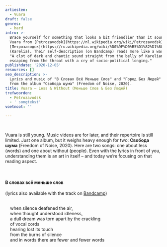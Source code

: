 ```yaml
---
artiesten:
  - Vuara
draft: false
genres:
  - hard
intro: >-
  Brace yourself for something that looks a bit friendlier than it sounds:
  Vuara from [Petrozavodsk](https://nl.wikipedia.org/wiki/Petrozavodsk) or
  [Петрозаводск](https://ru.wikipedia.org/wiki/%D0%9F%D0%B5%D1%82%D1%80%D0%BE%D0%B7%D0%B0%D0%B2%D0%BE%D0%B4%D1%81%D0%BA) 
  (Karelia). Their self-description (on Bandcamp) reads more like a warning: 
  "A clot of dark and chaotic sound straight from the belly of Karelian swamps,
  escaping from the throat with a cry of socio-political longing."
publishdate: '2020-12-05'
resources: []
seo_description: >-
  Lyrics and music of "В Словах Всё Меньше Слов" and "Город Без Людей" by Vuara,
  from the album "Свобода шума" (Freedom of Noise, 2020).
title: Vuara – Less & Without (Меньше Слов & Без Людей)
trefwoorden:
  - Petrozavodsk
  - ' songtekst'
voetnoot: ''

---
```


<br/>

Vuara is still young. Music videos are for later, and their repertoire is still limited. Just one album, but it weighs heavy enough for two: **Свобода шума** (Freedom of Noise, 2020). Here are two songs: one about less (words) and one about without (people). Even with the lyrics in front of you, understanding them is an art in itself – and today we’re focusing on that reading aspect.

<br/>

#### В словах всё меньше слов
(lyrics also available with the track on [Bandcamp](https://vuara.bandcamp.com/track/--14))
<br/>
<br/>

&nbsp; &nbsp; when silence deafened the air,<br/>
&nbsp; &nbsp; when thought understood idleness,<br/>
&nbsp; &nbsp; a dull dream was torn apart by the crackling<br/>
&nbsp; &nbsp; of vocal cords<br/>
&nbsp; &nbsp; hearing lost its touch<br/>
&nbsp; &nbsp; from the burns of silence<br/>
&nbsp; &nbsp; and in words there are fewer and fewer words<br/>

